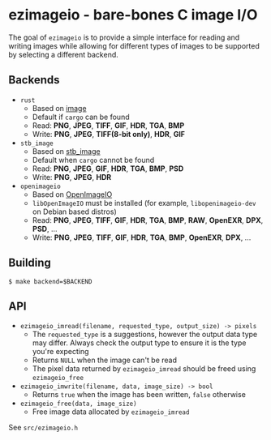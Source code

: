 # ezimageio - bare-bones C image I/O

The goal of `ezimageio` is to provide a simple interface for reading and writing images while allowing for different types of images to be supported by selecting a different backend.

## Backends

- `rust`
  * Based on [image](https://github.com/PistonDevelopers/image)
  * Default if `cargo` can be found
  * Read: **PNG**, **JPEG**, **TIFF**, **GIF**, **HDR**, **TGA**, **BMP**
  * Write: **PNG**, **JPEG**, **TIFF(8-bit only)**, **HDR**, **GIF**
- `stb_image`
  * Based on [stb_image](https://github.com/nothings/stb)
  * Default when `cargo` cannot be found
  * Read: **PNG**, **JPEG**, **GIF**, **HDR**, **TGA**, **BMP**, **PSD**
  * Write: **PNG**, **JPEG**, **HDR**
- `openimageio`
  * Based on [OpenImageIO](https://github.com/OpenImageIO/oiio)
  * `libOpenImageIO` must be installed (for example, `libopenimageio-dev` on Debian based distros)
  * Read: **PNG**, **JPEG**, **TIFF**, **GIF**, **HDR**, **TGA**, **BMP**, **RAW**, **OpenEXR**, **DPX**, **PSD**, ...
  * Write: **PNG**, **JPEG**, **TIFF**, **GIF**, **HDR**, **TGA**, **BMP**, **OpenEXR**, **DPX**, ...

## Building

```shell
$ make backend=$BACKEND
```

## API

- `ezimageio_imread(filename, requested_type, output_size) -> pixels`
  * The `requested_type` is a suggestions, however the output data type may differ. Always check the output type to ensure it is the type you're expecting
  * Returns `NULL` when the image can't be read
  * The pixel data returned by `ezimageio_imread` should be freed using `ezimageio_free`
- `ezimageio_imwrite(filename, data, image_size) -> bool`
  * Returns `true` when the image has been written, `false` otherwise
- `ezimageio_free(data, image_size)`
  * Free image data allocated by `ezimageio_imread`

See `src/ezimageio.h`
